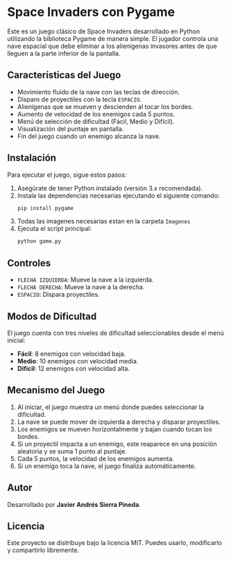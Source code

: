 
# Space Invaders con Pygame

Este es un juego clásico de Space Invaders desarrollado en Python utilizando la biblioteca Pygame de manera simple. El jugador controla una nave espacial que debe eliminar a los alienígenas invasores antes de que lleguen a la parte inferior de la pantalla.

## Características del Juego
- Movimiento fluido de la nave con las teclas de dirección.
- Disparo de proyectiles con la tecla `ESPACIO`.
- Alienígenas que se mueven y descienden al tocar los bordes.
- Aumento de velocidad de los enemigos cada 5 puntos.
- Menú de selección de dificultad (Fácil, Medio y Difícil).
- Visualización del puntaje en pantalla.
- Fin del juego cuando un enemigo alcanza la nave.

## Instalación
Para ejecutar el juego, sigue estos pasos:

1. Asegúrate de tener Python instalado (versión 3.x recomendada).
2. Instala las dependencias necesarias ejecutando el siguiente comando:
   ```bash
   pip install pygame
   ```
3. Todas las imagenes necesarias estan en la carpeta `Imagenes` 
4. Ejecuta el script principal:
   ```bash
   python game.py
   ```

## Controles
- `FLECHA IZQUIERDA`: Mueve la nave a la izquierda.
- `FLECHA DERECHA`: Mueve la nave a la derecha.
- `ESPACIO`: Dispara proyectiles.

## Modos de Dificultad
El juego cuenta con tres niveles de dificultad seleccionables desde el menú inicial:
- **Fácil**: 8 enemigos con velocidad baja.
- **Medio**: 10 enemigos con velocidad media.
- **Difícil**: 12 enemigos con velocidad alta.

## Mecanismo del Juego
1. Al iniciar, el juego muestra un menú donde puedes seleccionar la dificultad.
2. La nave se puede mover de izquierda a derecha y disparar proyectiles.
3. Los enemigos se mueven horizontalmente y bajan cuando tocan los bordes.
4. Si un proyectil impacta a un enemigo, este reaparece en una posición aleatoria y se suma 1 punto al puntaje.
5. Cada 5 puntos, la velocidad de los enemigos aumenta.
6. Si un enemigo toca la nave, el juego finaliza automáticamente.




## Autor
Desarrollado por **Javier Andrés Sierra Pineda**.

## Licencia
Este proyecto se distribuye bajo la licencia MIT. Puedes usarlo, modificarlo y compartirlo libremente.
